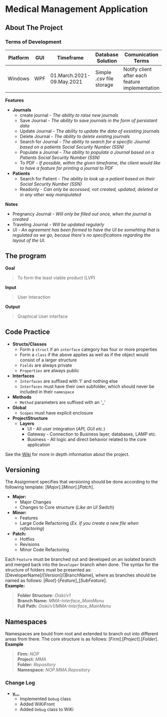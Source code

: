 ﻿# Medical Management Application

## About The Project

### Terms of Development

| Platform | GUI | Timeframe | Database Solution | Comunication Terms |
|----|----|----|----|----|
| Windows | WPF | 01.March.2021-09.May.2021 | Simple _.csv_ file storage | Notify client after each feature implementation

**Features**
- **Journals**
  - create journal - _The ability to raise new journals_
  - Save Journal - _The ability to save journals in the form of persistant data_
  - Update Journal - _The ability to update the data of exsisting journals_
  - Delete Journal - _The ability to delete existing journals_
  - Search for Journal - _The ability to search for a specific Journal based on a patients Social Security Number (SSN)_
  - Populate a Journal - _The ability to populate a Journal based on a Patients Social Security Number (SSN)_
  - To PDF - _If possible, within the given timeframe, the client would like to have a feature for printing a journal to PDF_
- **Patients**
  - Search for Patient - _The ability to look up a patient based on their Social Security Number (SSN)_
  - Readonly - _Can only be accessed, not created, updated, deleted or in any other way manipulated_

**Notes**
- Pregnancy Journal - _Will only be filled out once, when the journal is created_
- Traveling Journal - _Will be updated regularly_
- UI - _An agreement has been formed to have the UI be somehting that is regulated as we go, becaue there's no specifications regarding the layout of the UI._

## The program
**Goal**
> To form the least viable product (LVP)

**Input**
> User Interaction

**Output**
> Graphical User interface

## Code Practice
 - **Structs/Classes**
   - Form a `struct` if an `interface` category has four or more properties
   - Form a `class` if the above applies as well as if the object would consist of a larger structure
   - `Fields` are always private
   - `Properties` are always public
 - **Interfaces**
   - `Interfaces` are suffixed with 'I' and nothing else
   - `Interfaces` must have their own subfolder, which should never be included in their `namespace`
 - **Methods**
   - `Method` parameters are suffixed with an '_'
 - **Global**
   - `Scopes` must have explicit enclosure 
 - **ProjectStructure**
   - **Layers**
     - UI - All user integration (_API, GUI etc._)
     - Gateway - Connection to Business layer, databases, LAMP etc.
     - Business - All logic and direct behavior related to the core application

See the [Wiki](./WikiPages/Front.md) for more in depth information about the project.

## Versioning
The Assignment specifies that versioning should be done according to the following template: [_Major_].[_Minor_].[_Patch_].
- **Major:**
  - Major Changes
  - Changes to Core structure (_Like an UI Switch_)
- **Minor:**
  - Features
  - Large Code Refactoring (_Ex. If you create a new file when refactoring_)
- **Patch:**
  - Hotfixs
  - Revisions
  - Minor Code Refactoring

Each `Feature` must be branched out and developed on an isolated branch and merged back into the `Developer` branch when done.
The syntax for the structure of folders must be presented as: [DeveloperName]/[Version]/[BranchName], where as branches should be named as follows: [*Root*]-[*Feature*]_[*SubFeature*].\
**Example:**
>**Folder Structure:** _Oiski/v1_ \
>**Branch Name:** _MMA-Interface_MainMenu_ \
>**Full Path:** _Oiski/v1/MMA-Interface_MainMenu_

## Namespaces
Namespaces are bould from root and extended to branch out into different areas from there.
The core structure is as follows: [_Firm_].[_Project_].[_Folder_]. \
**Example**
>**Firm:** _NOP_ \
>**Project:** _MMA_ \
>**Folder:** _Repository_ \
>**Namespace:** _NOP.MMA.Repository_

### Change Log
- **[v...]()**
  - Implemented `Debug` class
  - Added WiKiFront
  - Added `Debug` class to WiKi